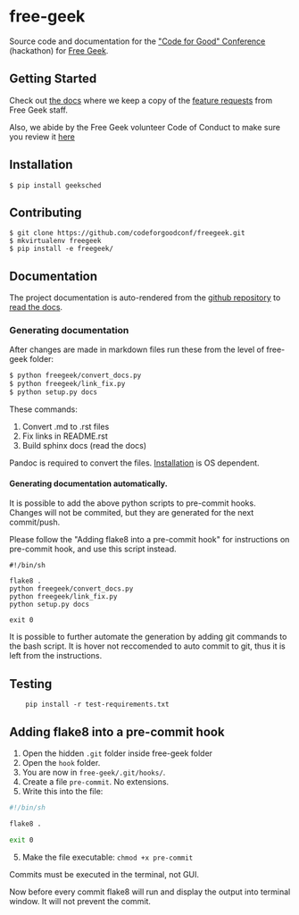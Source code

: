 # free-geek

Source code and documentation for the ["Code for Good" Conference](http://codeforgood.io/) (hackathon) for [Free Geek](http://www.freegeek.org/).

## Getting Started

Check out [the docs](/docs) where we keep a copy of the [feature requests](/docs/Code%20For%20Good%20project.odt) from Free Geek staff.

Also, we abide by the Free Geek volunteer Code of Conduct to make sure you review it [here](/docs/Free_Geek_General_Conduct_guidelines.pdf)


## Installation

```shell
$ pip install geeksched
```

## Contributing

```shell
$ git clone https://github.com/codeforgoodconf/freegeek.git
$ mkvirtualenv freegeek
$ pip install -e freegeek/
```

## Documentation

The project documentation is auto-rendered from the [github repository](https://github.com/codeforgoodconf/free-geek) to [read the docs](https://readthedocs.org/projects/free-geek/).

### Generating documentation
After changes are made in markdown files run these from the level of free-geek folder:

```bash
$ python freegeek/convert_docs.py
$ python freegeek/link_fix.py
$ python setup.py docs
```
These commands:

1. Convert .md to .rst files
2. Fix links in README.rst
3. Build sphinx docs (read the docs)

Pandoc is required to convert the files. [Installation](http://pandoc.org/installing.html) is OS dependent.

#### Generating documentation automatically.

It is possible to add the above python scripts to pre-commit hooks. Changes will not be commited, but they are generated for the next commit/push.

Please follow the "Adding flake8 into a pre-commit hook" for instructions on pre-commit hook, and use this script instead.

```
#!/bin/sh

flake8 .
python freegeek/convert_docs.py
python freegeek/link_fix.py
python setup.py docs

exit 0
```
It is possible to further automate the generation by adding git commands to the bash script. It is hover not reccomended to auto commit to git, thus it is left from the instructions.

## Testing

```shell
    pip install -r test-requirements.txt
```
## Adding flake8 into a pre-commit hook

1. Open the hidden `.git` folder inside free-geek folder
2. Open the `hook` folder.
3. You are now in `free-geek/.git/hooks/`.
4. Create a file `pre-commit`. No extensions.
5. Write this into the file:

```bash
#!/bin/sh

flake8 .

exit 0
```
5. Make the file executable: `chmod +x pre-commit`

Commits must be executed in the terminal, not GUI.

Now before every commit flake8 will run and display the output into terminal window. It will not prevent the commit.